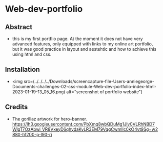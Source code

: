 # Web-dev-portfolio
## Abstract
* this is my first portflio page. At the moment it does not have very advanced features, only equipped with links to my online art portfolio, but it was good practice in layout and aestehtic and how to achieve this using html and css. 

## Installation
* <img src=(../../../../Downloads/screencapture-file-Users-anniegeorge-Documents-challenges-02-css-module-Web-dev-portfolio-index-html-2023-01-19-13_05_16.png) alt="screenshot of portfolio website")

## Credits 
* The gorillaz artwork for hero-banner.
 https://lh3.googleusercontent.com/PbXmq8wbQDuMg1Jlv0VLRhNBD7WlgT7OzAbwi_VR8VxeyD6qhydaKvLR3EM79VqgCwmIIc0kO4vt9Sg=w2880-h1200-p-l90-rj


